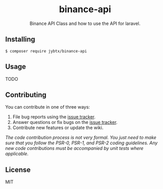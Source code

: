 <h1 align="center"> binance-api </h1>

<p align="center"> Binance API Class and how to use the API for laravel.</p>


## Installing

```shell
$ composer require jybtx/binance-api
```

## Usage

TODO

## Contributing

You can contribute in one of three ways:

1. File bug reports using the [issue tracker](https://github.com/jybtx/binanceapi/issues).
2. Answer questions or fix bugs on the [issue tracker](https://github.com/jybtx/binanceapi/issues).
3. Contribute new features or update the wiki.

_The code contribution process is not very formal. You just need to make sure that you follow the PSR-0, PSR-1, and PSR-2 coding guidelines. Any new code contributions must be accompanied by unit tests where applicable._

## License

MIT